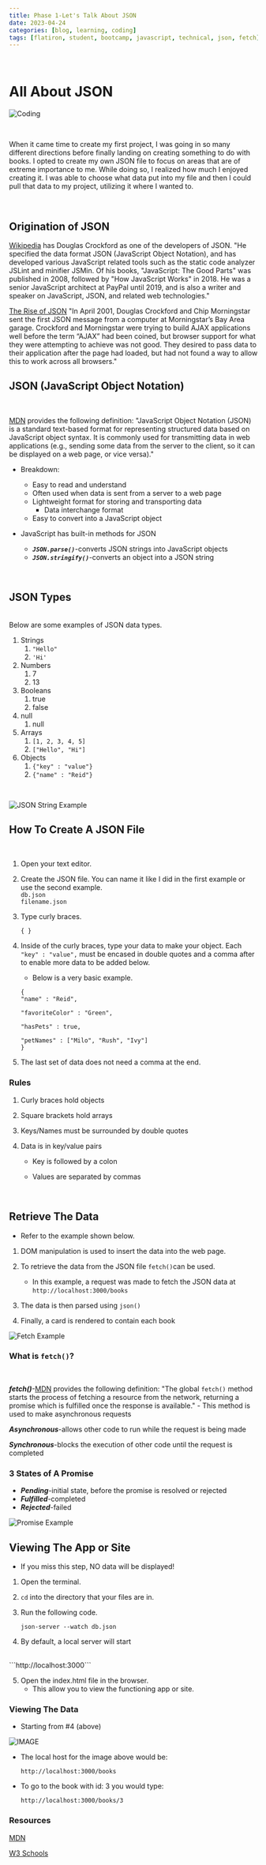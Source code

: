 ```yaml
---
title: Phase 1-Let's Talk About JSON 
date: 2023-04-24 
categories: [blog, learning, coding]
tags: [flatiron, student, bootcamp, javascript, technical, json, fetch]    #TAG names should always be in lowercase
---
```


<br>

# All About JSON

![Coding](https://learnandbuild.in/wp-content/uploads/2022/03/pre_c-program-2.jpg)

<br>

When it came time to create my first project, I was going in so many different directions before finally landing on creating something to do with books. I opted to create my own JSON file to focus on areas that are of extreme importance to me. While doing so, I realized how much I enjoyed creating it. I was able to choose what data put into my file and then I could pull that data to my project, utilizing it where I wanted to.

<br>

## Origination of JSON

[Wikipedia](https://en.wikipedia.org/wiki/Douglas_Crockford#:~:text=Douglas%20Crockford%20is%20an%20American,analyzer%20JSLint%20and%20minifier%20JSMin.) has Douglas Crockford as one of the developers of JSON. "He specified the data format JSON (JavaScript Object Notation), and has developed various JavaScript related tools such as the static code analyzer JSLint and minifier JSMin. Of his books, "JavaScript: The Good Parts" was published in 2008, followed by "How JavaScript Works" in 2018. He was a senior JavaScript architect at PayPal until 2019, and is also a writer and speaker on JavaScript, JSON, and related web technologies."

[The Rise of JSON](https://www.toptal.com/web/json-vs-xml-part-1#:~:text=In%20April%202001%2C%20Douglas%20Crockford,at%20Morningstar's%20Bay%20Area%20garage.) "In April 2001, Douglas Crockford and Chip Morningstar sent the first JSON message from a computer at Morningstar’s Bay Area garage. Crockford and Morningstar were trying to build AJAX applications well before the term “AJAX” had been coined, but browser support for what they were attempting to achieve was not good. They desired to pass data to their application after the page had loaded, but had not found a way to allow this to work across all browsers."
<br>

## JSON (**J**ava**S**cript **O**bject **N**otation)
<br>

[MDN](https://developer.mozilla.org/en-US/docs/Learn/JavaScript/Objects/JSON "JSON") provides the following definition: "JavaScript Object Notation (JSON) is a standard text-based format for representing structured data based on JavaScript object syntax. It is commonly used for transmitting data in web applications (e.g., sending some data from the server to the client, so it can be displayed on a web page, or vice versa)." 

- Breakdown:
    - Easy to read and understand
    - Often used when data is sent from a server to a web page
    - Lightweight format for storing and transporting data
        - Data interchange format
    - Easy to convert into a JavaScript object


- JavaScript has built-in methods for JSON
    - ***`JSON.parse()`***-converts JSON strings into JavaScript objects
    - ***`JSON.stringify()`***-converts an object into a JSON string

<br>

## JSON Types
<br>
Below are some examples of JSON data types. 

1. Strings
    1. `"Hello"`
    2. `'Hi'`
2. Numbers
    1. 7
    2. 13
3. Booleans
    1. true
    2. false
4. null
    1. null
5. Arrays
    1. `[1, 2, 3, 4, 5]`
    2. `["Hello", "Hi"]`
6. Objects
    1. `{"key" : "value"}`
    2. `{"name" : "Reid"}`
    
<br>

![JSON String Example](/assets/img/jsonex.png)

## How To Create A JSON File
<br>

1. Open your text editor.

2. Create the JSON file. You can name it like I did in the first example or use the second example.
    <br>
    `db.json`
    <br>
    `filename.json`

3. Type curly braces.


    ```{ }```

4. Inside of the curly braces, type your data to make your object. Each `"key" : "value",` must be encased in double quotes and a comma after to enable more data to be added below.
    - Below is a very basic example.


    ```
    {
    "name" : "Reid",

    "favoriteColor" : "Green",

    "hasPets" : true,

    "petNames" : ["Milo", "Rush", "Ivy"]
    }
    ```

5. The last set of data does not need a comma at the end. 

### Rules

1. Curly braces hold objects

2. Square brackets hold arrays

3. Keys/Names must be surrounded by double quotes

4. Data is in key/value pairs

    - Key is followed by a colon 

    - Values are separated by commas

<br>

## Retrieve The Data

- Refer to the example shown below. 

1. DOM manipulation is used to insert the data into the web page.

2. To retrieve the data from the JSON file `fetch()`can be used.
    - In this example, a request was made to fetch the JSON data at `http://localhost:3000/books`

3. The data is then parsed using `json()`

4. Finally, a card is rendered to contain each book
    

![Fetch Example](/assets/img/fetch.png)

### What is `fetch()`?
<br>

***fetch()***-[MDN](https://developer.mozilla.org/en-US/docs/Web/API/fetch "fetch()") provides the following definition: "The global `fetch()` method starts the process of fetching a resource from the network, returning a promise which is fulfilled once the response is available."
    - This method is used to make asynchronous requests

***Asynchronous***-allows other code to run while the request is being made 

***Synchronous***-blocks the execution of other code until the request is completed

### 3 States of A Promise

- ***Pending***-initial state, before the promise is resolved or rejected
- ***Fulfilled***-completed 
- ***Rejected***-failed

![Promise Example](https://developer.mozilla.org/en-US/docs/Web/JavaScript/Reference/Global_Objects/Promise/promises.png "Promise Diagram")

## Viewing The App or Site

- If you miss this step, NO data will be displayed!

1. Open the terminal.

2. `cd` into the directory that your files are in.

3. Run the following code.

    ```json-server --watch db.json```

4. By default, a local server will start
<br>
    ```http://localhost:3000```

5. Open the index.html file in the browser.
    - This allow you to view the functioning app or site.

### Viewing The Data

- Starting from #4 (above)

![IMAGE](/assets/img/json-data.png)

- The local host for the image above would be:

    ```http://localhost:3000/books```
- To go to the book with id: 3 you would type:

    ```http://localhost:3000/books/3```
### Resources

[MDN](https://developer.mozilla.org/en-US/)
<br>

[W3 Schools](https://www.w3schools.com/)